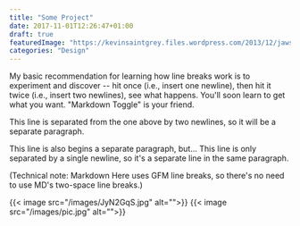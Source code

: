 ```yaml
---
title: "Some Project"
date: 2017-11-01T12:26:47+01:00
draft: true
featuredImage: "https://kevinsaintgrey.files.wordpress.com/2013/12/jaws.jpg?w=1000&h=&crop=1"
categories: "Design"
---
```


My basic recommendation for learning how line breaks work is to experiment and discover -- hit <Enter> once (i.e., insert one newline), then hit it twice (i.e., insert two newlines), see what happens. You'll soon learn to get what you want. "Markdown Toggle" is your friend.

This line is separated from the one above by two newlines, so it will be a separate paragraph.

This line is also begins a separate paragraph, but...
This line is only separated by a single newline, so it's a separate line in the same paragraph.

(Technical note: Markdown Here uses GFM line breaks, so there's no need to use MD's two-space line breaks.)

{{< image src="/images/JyN2GqS.jpg" alt="">}}
{{< image src="/images/pic.jpg" alt="">}}